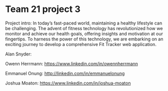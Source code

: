 # Team 21 project 3

Project intro:
In today’s fast-paced world, maintaining a healthy lifestyle can be challenging. The advent 
of fitness technology has revolutionized how we monitor and achieve our health goals, offering 
insights and motivation at our fingertips. To harness the power of this technology, we are 
embarking on an exciting journey to develop a comprehensive Fit Tracker web application.

Alan Snyder:

Owenn Herrmann:
https://www.linkedin.com/in/owennherrmann

Emmanuel Onung:
http://linkedin.com/in/emmanuelonung

Joshua Moaton:
https://www.linkedin.com/in/joshua-moaton
